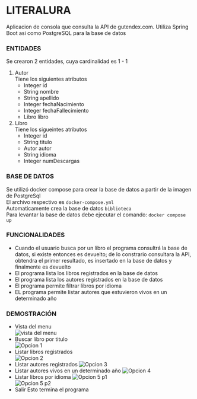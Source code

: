# LITERALURA  
Aplicacion de consola que consulta la API de gutendex.com. Utiliza Spring Boot asi como PostgreSQL para la base de datos  
  
### ENTIDADES  
Se crearon 2 entidades, cuya cardinalidad es 1 - 1
1. Autor  
Tiene los siguientes atributos  
    - Integer id
    - String nombre
    - String apellido
    - Integer fechaNacimiento 
    - Integer fechaFallecimiento
    - Libro libro
2. Libro  
Tiene los sigueintes atributos
    - Integer id 
    - String titulo
    - Autor autor
    - String idioma 
    - Integer numDescargas

### BASE DE DATOS
Se utilizó docker compose para crear la base de datos a partir de la imagen de PostgreSql  
El archivo respectivo es `docker-compose.yml`  
Automaticamente crea la base de datos `biblioteca`  
Para levantar la base de datos debe ejecutar el comando: `docker compose up`

### FUNCIONALIDADES  
- Cuando el usuario busca por un libro el programa consultrá la base de datos, si existe entonces es devuelto; de lo constrario consultara la API, obtendra el primer resultado, es insertado en la base de datos y finalmente es devuelto  
- El programa lista los libros registrados en la base de datos
- El programa lista los autores registrados en la base de datos
- El programa permite filtrar libros por idioma
- EL programa permite listar autores que estuvieron vivos en un determinado año

### DEMOSTRACIÓN  
- Vista del menu  
![vista del menu](./img/menuInicial.png)
- Buscar libro por titulo  
![Opcion 1](./img/opcion1.png)  
- Listar libros registrados  
![Opcion 2](./img/opcion2.png)
- Listar autores registrados
![Opcion 3](./img/opcion3.png)
- Listar autores vivos en un determinado año
![Opcion 4](./img/opcion4.png)
- Listar libros por idioma
![Opcion 5 p1](./img/opcionLenguajes.png)  
![Opcion 5 p2](./img/opcion5p2.png)  
- Salir
Esto termina el programa
